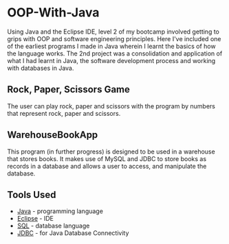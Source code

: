 # OOP-With-Java
 Using Java and the Eclipse IDE, level 2 of my bootcamp involved getting to grips with OOP and software engineering principles. Here I've included one of the earliest programs I made in Java wherein I learnt the basics of how the language works. The 2nd project was a consolidation and application of what I had learnt in Java, the software development process and working with databases in Java.
 
 ## Rock, Paper, Scissors Game
 The user can play rock, paper and scissors with the program by numbers that represent rock, paper and scissors.
 
 ## WarehouseBookApp
 This program (in further progress) is designed to be used in a warehouse that stores books. It makes use of MySQL and JDBC to store books as records in a database and allows a user to access, and manipulate the database. 
 
 ## Tools Used
 * [Java](https://www.java.com/en/download/) - programming language
 * [Eclipse](https://www.eclipse.org/downloads/packages/release/kepler/sr1/eclipse-ide-java-developers) - IDE
 * [SQL](https://dev.mysql.com/downloads/mysql/) - database language
 * [JDBC](https://www.oracle.com/technetwork/java/javase/downloads/index.html) - for Java Database Connectivity
 

